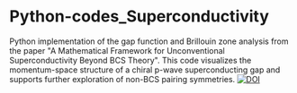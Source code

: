 # Python-codes_Superconductivity
Python implementation of the gap function and Brillouin zone analysis from the paper "A Mathematical Framework for Unconventional Superconductivity Beyond BCS Theory". This code visualizes the momentum-space structure of a chiral p-wave superconducting gap and supports further exploration of non-BCS pairing symmetries.
[![DOI](https://zenodo.org/badge/1006316825.svg)](https://doi.org/10.5281/zenodo.15713545)
